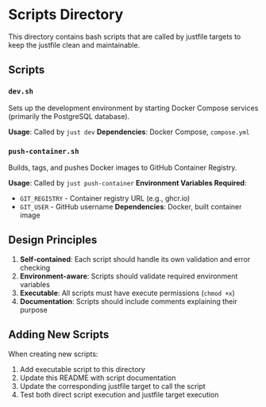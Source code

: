 # Scripts Directory

This directory contains bash scripts that are called by justfile targets to keep the justfile clean and maintainable.

## Scripts

### `dev.sh`
Sets up the development environment by starting Docker Compose services (primarily the PostgreSQL database).

**Usage**: Called by `just dev`
**Dependencies**: Docker Compose, `compose.yml`

### `push-container.sh`
Builds, tags, and pushes Docker images to GitHub Container Registry.

**Usage**: Called by `just push-container`
**Environment Variables Required**:
- `GIT_REGISTRY` - Container registry URL (e.g., ghcr.io)
- `GIT_USER` - GitHub username
**Dependencies**: Docker, built container image

## Design Principles

1. **Self-contained**: Each script should handle its own validation and error checking
2. **Environment-aware**: Scripts should validate required environment variables
3. **Executable**: All scripts must have execute permissions (`chmod +x`)
4. **Documentation**: Scripts should include comments explaining their purpose

## Adding New Scripts

When creating new scripts:
1. Add executable script to this directory
2. Update this README with script documentation  
3. Update the corresponding justfile target to call the script
4. Test both direct script execution and justfile target execution